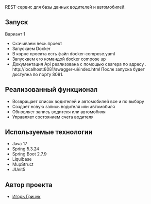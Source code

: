 REST-сервис для базы данных водителей и автомобилей.

## Запуск

Вариант 1

- Скачиваем весь проект
- Запускаем Docker
- В корне проекта есть файл docker-compose.yaml 
- Запускаем его командой docker compose up
- Документация Api реализована с помощью свагера по адресу . http://localhost:8081/swagger-ui/index.html
После запуска будет доступна по порту 8081.


## Реализованный функционал

- Возвращает список водителей и автомобилей все и по выбору
- Создает новую запись водителя или автомобиля
- Обновляет запись водителя или автомобиля
- Управляет состоянием счета водителя

## Используемые технологии

- Java 17
- Spring 5.3.24
- Spring Boot 2.7.9
- Liquibase
- MupStruct
- JUnit5

## Автор проекта

- <a  href="https://github.com/igr76/testAutoServise/tree/dev">Игорь Грицук</a> 
